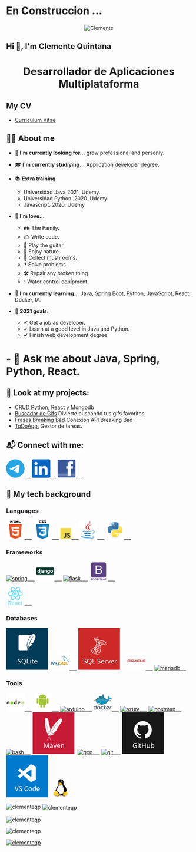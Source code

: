 <h1>En Construccion ... </h1>
<p align="center">
  
  
  <img align="center" src="https://user-images.githubusercontent.com/70778944/116804955-35d09800-ab23-11eb-8606-8ce11e19a1b5.jpg" alt="Clemente"  width="400" />
</p>

<h2 align="left">Hi 👋, I'm Clemente Quintana</h2>
<h1 align="center">Desarrollador de Aplicaciones Multiplataforma</h1>

## My CV

- [Curriculum Vitae](https://github.com/clementeqp/CV/blob/5b9940f38f242c7de528c3fa2d897c1ccd57d85a/Clemente_Quintana_Pozo_IT.pdf)

## 👦🏻 About me
- 🌱 **I'm currently looking for...** grow professional and personly.
- 🎓 **I'm currently studiying...** Application developer degree.
- 📚 **Extra training**
  - Universidad Java 2021, Udemy.
  - Universidad Python. 2020. Udemy.
  - Javascript. 2020. Udemy
- 💓 **I'm love...**
  - 👪 The Family.
  - ✍ Write code.
  - 🎸 Play the guitar
  - 🌼 Enjoy nature.
  - 🍄 Collect mushrooms.
  - ❓  Solve problems.
  - 🛠️ Repair any broken thing.
  - 💧  Water control equipment.
- 📖 **I'm currently learning...** Java, Spring Boot, Python, JavaScript, React, Docker, IA.

- 🏁 **2021 goals:**
  - ✔ Get a job as developer.
  - ✔ Learn at a good level in Java and Python.
  - ✔ Finish web development degree.

# - 💬 Ask me about **Java, Spring, Python, React.**

## 👀 Look at my projects:

  - [CRUD Python, React y Mongodb](https://clementeqp.github.io/crud-front/)
  - [Buscador de Gifs](https://clementeqp.github.io/buscaGifs-react/) Divierte buscando tus gifs favoritos.
  - [Frases Breaking Bad](https://clementeqp.github.io/Breaking-Bad/) Conexion API Breaking Bad
  - [ToDoApp.](https://clementeqp.github.io/ToDoApp/) Gestor de tareas.
 

## 📬 Connect with me:


<a href="https://t.me/clementeqp" target="_blank"><img src="img/contact/telegram.svg" width="50">&nbsp;&nbsp;&nbsp;&nbsp;</a>
<a href="https://www.linkedin.com/in/clemente-quintana-pozo/" target="_blank"><img src="img/contact/linkedin.svg" width="50">&nbsp;&nbsp;&nbsp;&nbsp;</a>
<a href="https://fb.com/clementequintanapozo" target="_blank"><img src="img/contact/F_icon.svg" width="50">&nbsp;&nbsp;&nbsp;&nbsp;</a>


## 🎒 My tech background
### Languages
<a href="https://www.w3.org/html/" target="_blank"> <img src="https://raw.githubusercontent.com/devicons/devicon/master/icons/html5/html5-original-wordmark.svg" alt="html5" width="50" height="50"/> &nbsp;&nbsp;&nbsp;&nbsp;</a>
<a href="https://www.w3schools.com/css/" target="_blank"> <img src="https://raw.githubusercontent.com/devicons/devicon/master/icons/css3/css3-original-wordmark.svg" alt="css3" width="50" height="50"/> &nbsp;&nbsp;&nbsp;&nbsp;</a>
<a href="https://developer.mozilla.org/en-US/docs/Web/JavaScript" target="_blank"><img src="https://raw.githubusercontent.com/devicons/devicon/master/icons/javascript/javascript-original.svg" alt="javascript" width="30" height="30"/>&nbsp;&nbsp;&nbsp;&nbsp; </a>
<a href="https://www.java.com" target="_blank"> <img src="https://raw.githubusercontent.com/devicons/devicon/master/icons/java/java-original.svg" alt="java" width="50" height="50"/> &nbsp;&nbsp;&nbsp;&nbsp;</a>
<a href="https://www.python.org" target="_blank"> <img src="https://raw.githubusercontent.com/devicons/devicon/master/icons/python/python-original.svg" alt="python" width="50" height="50"/> &nbsp;&nbsp;&nbsp;&nbsp;</a>
### Frameworks
<a href="https://spring.io/" target="_blank"> <img src="https://www.vectorlogo.zone/logos/springio/springio-icon.svg" alt="spring" width="50" height="50"/> &nbsp;&nbsp;&nbsp;&nbsp;</a>
<a href="https://www.djangoproject.com/" target="_blank"> <img src="https://raw.githubusercontent.com/devicons/devicon/master/icons/django/django-original.svg" alt="django" width="50" height="50"/> &nbsp;&nbsp;&nbsp;&nbsp;</a>
<a href="https://flask.palletsprojects.com/" target="_blank"> <img src="https://www.vectorlogo.zone/logos/pocoo_flask/pocoo_flask-icon.svg" alt="flask" width="50" height="50"/> &nbsp;&nbsp;&nbsp;&nbsp;</a>
 <a href="https://getbootstrap.com" target="_blank"> <img src="https://raw.githubusercontent.com/devicons/devicon/master/icons/bootstrap/bootstrap-plain-wordmark.svg" alt="bootstrap" width="50" height="50"/> &nbsp;&nbsp;&nbsp;&nbsp;</a>

<a href="https://reactjs.org/" target="_blank"> <img src="https://raw.githubusercontent.com/devicons/devicon/master/icons/react/react-original-wordmark.svg" alt="react" width="50" height="50"/> &nbsp;&nbsp;&nbsp;&nbsp;</a>
### Databases
[![SQLite](img/tech_icons/sqlite.svg)](#-my-tech-background)&nbsp;
 <a href="https://www.mysql.com/" target="_blank"> <img src="https://raw.githubusercontent.com/devicons/devicon/master/icons/mysql/mysql-original-wordmark.svg" alt="mysql" width="50" height="50"/> &nbsp;&nbsp;&nbsp;&nbsp;</a>
<a href="https://www.microsoft.com/en-us/sql-server" target="_blank">[![SQLServer](img/tech_icons/sqlserver.svg)](#-my-tech-background)&nbsp;&nbsp;&nbsp;&nbsp;</a>
<a href="https://www.oracle.com/" target="_blank"> <img src="https://raw.githubusercontent.com/devicons/devicon/master/icons/oracle/oracle-original.svg" alt="oracle" width="50" height="50"/> &nbsp;&nbsp;&nbsp;&nbsp;</a>
<a href="https://mariadb.org/" target="_blank"> <img src="https://www.vectorlogo.zone/logos/mariadb/mariadb-icon.svg" alt="mariadb" width="50" height="50"/>&nbsp;&nbsp;&nbsp;&nbsp;</a>
### Tools
<a href="https://nodejs.org" target="_blank"> <img src="https://raw.githubusercontent.com/devicons/devicon/master/icons/nodejs/nodejs-original-wordmark.svg" alt="nodejs" width="50" height="50"/> &nbsp;&nbsp;&nbsp;&nbsp;</a>
 <a href="https://developer.android.com" target="_blank"> <img src="https://raw.githubusercontent.com/devicons/devicon/master/icons/android/android-original-wordmark.svg" alt="android" width="50" height="50"/> &nbsp;&nbsp;&nbsp;&nbsp;</a>
 <a href="https://www.arduino.cc/" target="_blank"> <img src="https://cdn.worldvectorlogo.com/logos/arduino-1.svg" alt="arduino" width="50" height="50"/> &nbsp;&nbsp;&nbsp;&nbsp;</a>
<a href="https://www.docker.com/" target="_blank"> <img src="https://raw.githubusercontent.com/devicons/devicon/master/icons/docker/docker-original-wordmark.svg" alt="docker" width="50" height="50"/> &nbsp;&nbsp;&nbsp;&nbsp;</a>
 <a href="https://azure.microsoft.com/en-in/" target="_blank"> <img src="https://www.vectorlogo.zone/logos/microsoft_azure/microsoft_azure-icon.svg" alt="azure" width="50" height="50"/> &nbsp;&nbsp;&nbsp;&nbsp;</a>
 <a href="https://postman.com" target="_blank"> <img src="https://www.vectorlogo.zone/logos/getpostman/getpostman-icon.svg" alt="postman" width="40" height="40"/>&nbsp;&nbsp;&nbsp;&nbsp; </a>
  <a href="https://www.gnu.org/software/bash/" target="_blank"> <img src="https://www.vectorlogo.zone/logos/gnu_bash/gnu_bash-icon.svg" alt="bash" width="50" height="50"/> &nbsp;&nbsp;&nbsp;&nbsp;</a>
[![Maven](img/tech_icons/maven.svg)](#-my-tech-background)&nbsp;
<a href="https://cloud.google.com" target="_blank"> <img src="https://www.vectorlogo.zone/logos/google_cloud/google_cloud-icon.svg" alt="gcp" width="40" height="50"/> &nbsp;&nbsp;&nbsp;&nbsp;</a>
<a href="https://git-scm.com/" target="_blank"> <img src="https://www.vectorlogo.zone/logos/git-scm/git-scm-icon.svg" alt="git" width="50" height="50"/> &nbsp;&nbsp;&nbsp;&nbsp;</a>
[![GitHub](img/tech_icons/github.svg)](#-my-tech-background)&nbsp;&nbsp;&nbsp;&nbsp;
[![Vscode](img/tech_icons/vscode.svg)](#-my-tech-background)&nbsp;
<a href="https://www.linux.org/" target="_blank"> <img src="https://raw.githubusercontent.com/devicons/devicon/master/icons/linux/linux-original.svg" alt="linux" width="50" height="50"/> </a> 


<p align="left">                  </p>
<!--[![Eclipse](img/tech_icons/eclipse.svg)](#-my-tech-background)-->
<!--[![Linux](img/tech_icons/linux.svg)](#-my-tech-background)-->
<!--[![Bash](img/tech_icons/bash.svg)](#-my-tech-background)-->


<p><img align="left" src="https://github-readme-stats.vercel.app/api/top-langs?username=clementeqp&show_icons=true&locale=en&layout=compact" alt="clementeqp" /></p>

<p>&nbsp;<img align="center" src="https://github-readme-stats.vercel.app/api?username=clementeqp&show_icons=true&locale=en" alt="clementeqp" /></p>

<p><img align="center" src="https://github-readme-streak-stats.herokuapp.com/?user=clementeqp&" alt="clementeqp" /></p>
<p align="left"> <img src="https://komarev.com/ghpvc/?username=clementeqp&label=Profile%20views&color=0e75b6&style=flat" alt="clementeqp" /> </p>

<p align="left"> <a href="https://github.com/ryo-ma/github-profile-trophy"><img src="https://github-profile-trophy.vercel.app/?username=clementeqp" alt="clementeqp" /></a> </p>
